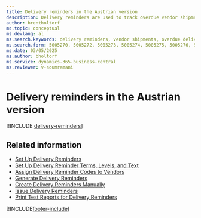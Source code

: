 ```yaml
---
title: Delivery reminders in the Austrian version
description: Delivery reminders are used to track overdue vendor shipments and to remind vendors about overdue deliveries in the Austrian version.
author: brentholtorf
ms.topic: conceptual
ms.devlang: al
ms.search.keywords: delivery reminders, vendor shipments, overdue deliveries, track shipments, Austrian version
ms.search.form: 5005270, 5005272, 5005273, 5005274, 5005275, 5005276, 5005280
ms.date: 03/05/2025
ms.author: bholtorf
ms.service: dynamics-365-business-central
ms.reviewer: v-soumramani
---
```


# Delivery reminders in the Austrian version

[!INCLUDE [delivery-reminders](../includes/ATCHDE/delivery-reminders.md)]

## Related information

- [Set Up Delivery Reminders](how-to-set-up-delivery-reminders.md)   
- [Set Up Delivery Reminder Terms, Levels, and Text](how-to-set-up-delivery-reminder-terms-levels-and-text.md)   
- [Assign Delivery Reminder Codes to Vendors](how-to-assign-delivery-reminder-codes-to-vendors.md)   
- [Generate Delivery Reminders](how-to-generate-delivery-reminders.md)   
- [Create Delivery Reminders Manually](how-to-create-delivery-reminders-manually.md)   
- [Issue Delivery Reminders](how-to-issue-delivery-reminders.md)   
- [Print Test Reports for Delivery Reminders](how-to-print-test-reports-for-delivery-reminders.md)

[!INCLUDE[footer-include](../../includes/footer-banner.md)]
